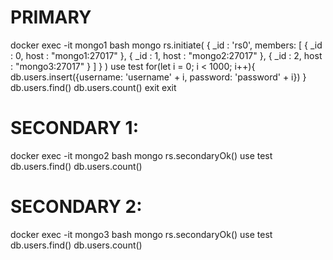 # PRIMARY
docker exec -it mongo1 bash
mongo
rs.initiate(
  {
    _id : 'rs0',
    members: [
      { _id : 0, host : "mongo1:27017" },
      { _id : 1, host : "mongo2:27017" },
      { _id : 2, host : "mongo3:27017" }
    ]
  }
)
use test
for(let i = 0; i < 1000; i++){
    db.users.insert({username: 'username' + i, password: 'password' + i})
}
db.users.find()
db.users.count()
exit
exit

# SECONDARY 1:
docker exec -it mongo2 bash
mongo
rs.secondaryOk()
use test
db.users.find()
db.users.count()

# SECONDARY 2:
docker exec -it mongo3 bash
mongo
rs.secondaryOk()
use test
db.users.find()
db.users.count()